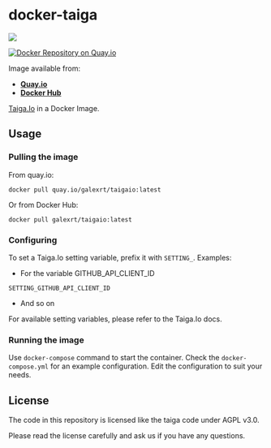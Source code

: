 # docker-taiga
[![](https://images.microbadger.com/badges/image/galexrt/taigaio.svg)](https://microbadger.com/images/galexrt/taigaio "Get your own image badge on microbadger.com")

[![Docker Repository on Quay.io](https://quay.io/repository/galexrt/taigaio/status "Docker Repository on Quay.io")](https://quay.io/repository/galexrt/zulip)

Image available from:
* [**Quay.io**](https://quay.io/repository/galexrt/taigaio)
* [**Docker Hub**](https://hub.docker.com/r/galexrt/taigaio)

[Taiga.Io](https://taiga.io/) in a Docker Image.

## Usage
### Pulling the image
From quay.io:
```
docker pull quay.io/galexrt/taigaio:latest
```
Or from Docker Hub:
```
docker pull galexrt/taigaio:latest
```

### Configuring
To set a Taiga.Io setting variable, prefix it with `SETTING_`.
Examples:
* For the variable GITHUB_API_CLIENT_ID
```
SETTING_GITHUB_API_CLIENT_ID
```
* And so on

For available setting variables, please refer to the Taiga.Io docs.

### Running the image
Use `docker-compose` command to start the container.
Check the `docker-compose.yml` for an example configuration.
Edit the configuration to suit your needs.

## License
The code in this repository is licensed like the taiga code under AGPL v3.0.

Please read the license carefully and ask us if you have any questions.
